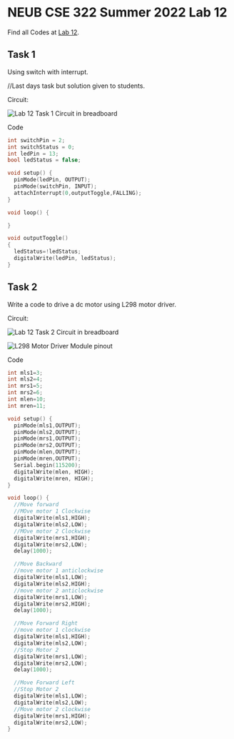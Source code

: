 # NEUB CSE 322 Summer 2022 Lab 12

Find all Codes at  [Lab 12](https://github.com/shparvez001/NEUB-CSE-322-Summer-2022/tree/main/lab-12).

## Task 1
Using switch with interrupt.

//Last days task but solution given to students.

Circuit:

![Lab 12 Task 1 Circuit in breadboard](https://raw.githubusercontent.com/shparvez001/NEUB-CSE-322-Summer-2022/main/lab-12/CSE-322-2202-lab12-task-1CKT_bb.png)

Code
```c
int switchPin = 2;
int switchStatus = 0;
int ledPin = 13;
bool ledStatus = false;

void setup() {
  pinMode(ledPin, OUTPUT);
  pinMode(switchPin, INPUT);
  attachInterrupt(0,outputToggle,FALLING);
}

void loop() {

}

void outputToggle()
{
  ledStatus=!ledStatus;
  digitalWrite(ledPin, ledStatus);
}
```

## Task 2
Write a code to drive a dc motor using L298 motor driver.

Circuit:

![Lab 12 Task 2 Circuit in breadboard](https://raw.githubusercontent.com/shparvez001/NEUB-CSE-322-Summer-2022/main/lab-12/CSE-322-2202-lab12-task-2CKT_bb.png)

![L298 Motor Driver Module pinout](https://raw.githubusercontent.com/shparvez001/NEUB-CSE-322-Summer-2022/main/lab-12/L298-Motor-Driver-02-1100x1100.jpg)

Code
```c
int mls1=3;
int mls2=4;
int mrs1=5;
int mrs2=6;
int mlen=10;
int mren=11;

void setup() {
  pinMode(mls1,OUTPUT);
  pinMode(mls2,OUTPUT);
  pinMode(mrs1,OUTPUT);
  pinMode(mrs2,OUTPUT);
  pinMode(mlen,OUTPUT);
  pinMode(mren,OUTPUT);
  Serial.begin(115200);
  digitalWrite(mlen, HIGH);
  digitalWrite(mren, HIGH);
}

void loop() {
  //Move forward
  //MOve motor 1 Clockwise
  digitalWrite(mls1,HIGH);
  digitalWrite(mls2,LOW);
  //MOve motor 2 Clockwise
  digitalWrite(mrs1,HIGH);
  digitalWrite(mrs2,LOW);
  delay(1000);

  //Move Backward
  //move motor 1 anticlockwise
  digitalWrite(mls1,LOW);
  digitalWrite(mls2,HIGH);
  //move motor 2 anticlockwise
  digitalWrite(mrs1,LOW);
  digitalWrite(mrs2,HIGH);
  delay(1000);

  //Move Forward Right
  //move motor 1 clockwise
  digitalWrite(mls1,HIGH);
  digitalWrite(mls2,LOW);
  //Stop Motor 2
  digitalWrite(mrs1,LOW);
  digitalWrite(mrs2,LOW);
  delay(1000);

  //Move Forward Left
  //Stop Motor 2
  digitalWrite(mls1,LOW);
  digitalWrite(mls2,LOW);
  //Move motor 2 clockwise
  digitalWrite(mrs1,HIGH);
  digitalWrite(mrs2,LOW);
}
```
